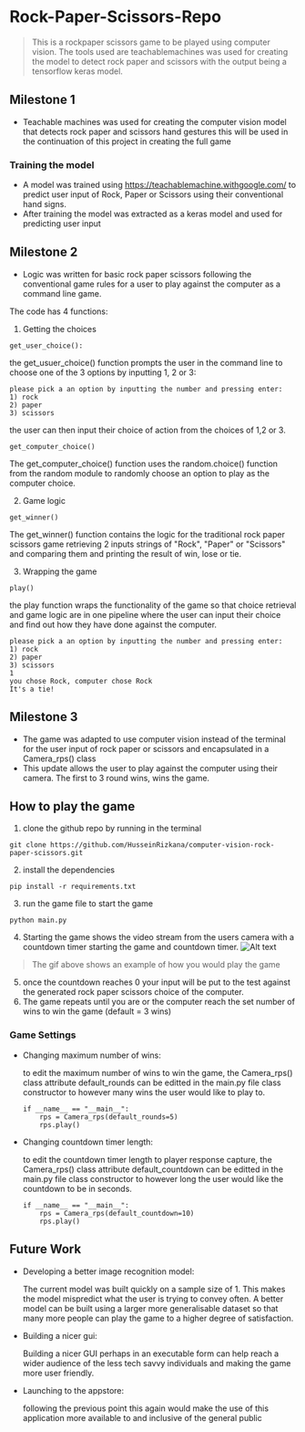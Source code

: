 # Rock-Paper-Scissors-Repo
> This is a rockpaper scissors game to be played using computer vision. The tools used are teachablemachines was used
for creating the model to detect rock paper and scissors with the output being a tensorflow keras model.

## Milestone 1

- Teachable machines was used for creating the computer vision model that detects rock paper and scissors hand gestures
this will be used in the continuation of this project in creating the full game
### Training the model
- A model was trained using https://teachablemachine.withgoogle.com/ to predict user input of Rock, Paper or Scissors using their conventional hand signs.
- After training the model was extracted as a keras model and used for predicting user input

## Milestone 2 
- Logic was written for basic rock paper scissors following the conventional game rules for a user to play against the computer as a command line game.

The code has 4 functions: 
 1. Getting the choices
```
get_user_choice():
```
the get_usuer_choice() function prompts the user in the command line to choose one of the 3 options by inputting 1, 2 or 3:

```
please pick a an option by inputting the number and pressing enter:
1) rock 
2) paper 
3) scissors
```
the user can then input their choice of action from the choices of 1,2 or 3.
```
get_computer_choice()
```
The get_computer_choice() function uses the random.choice() function from the random module to randomly choose an option to play as the computer choice.

2. Game logic
```
get_winner()
```
The get_winner() function contains the logic for the traditional rock paper scissors game retrieving 2 inputs strings of "Rock", "Paper" or "Scissors" and comparing them and printing the result of win, lose or tie.

3. Wrapping the game
```
play()
```

the play function wraps the functionality of the game so that choice retrieval and game logic are in one pipeline where the user can input their choice and find out how they have done against the computer. 
```
please pick a an option by inputting the number and pressing enter:
1) rock 
2) paper 
3) scissors
1
you chose Rock, computer chose Rock
It's a tie!
```

## Milestone 3 
- The game was adapted to use computer vision instead of the terminal for the user input of rock paper or scissors and encapsulated in a Camera_rps() class
- This update allows the user to play against the computer using their camera. The first to 3 round wins, wins the game.

## How to play the game
1. clone the github repo by running in the terminal
```
git clone https://github.com/HusseinRizkana/computer-vision-rock-paper-scissors.git
```
2. install the dependencies
```
pip install -r requirements.txt
```
3. run the game file to start the game 
```
python main.py
```
4. Starting the game shows the video stream from the users camera with a countdown timer starting the game and countdown timer.
![Alt text](assets/demoVideo.gif)
> The gif above shows an example of how you would play the game
5. once the countdown reaches 0 your input will be put to the test against the generated rock paper scissors choice of the computer. 
6. The game repeats until you are or the computer reach the set number of wins to win the game (default = 3 wins)



### Game Settings
- Changing maximum number of wins:

    to edit the maximum number of wins to win the game,  the Camera_rps() class attribute  default_rounds can be editted in the main.py file class constructor to however many wins the user would like to play to. 
    ```
    if __name__ == "__main__":
        rps = Camera_rps(default_rounds=5)
        rps.play()
    ```
- Changing countdown timer length: 

    to edit the countdown timer length to player response capture, the Camera_rps() class attribute default_countdown can be editted in the main.py file class constructor to however long the user would like the countdown to be in seconds. 

    ```
    if __name__ == "__main__":
        rps = Camera_rps(default_countdown=10)
        rps.play()
    ```

## Future Work
- Developing a better image recognition model: 

    The current model was built quickly on a sample size of 1. This makes the model mispredict what the user is trying to convey often. A better model can be built using a larger more generalisable dataset so that many more people can play the game to a higher degree of satisfaction.
- Building a nicer gui:
    
    Building a nicer GUI perhaps in an executable form can help reach a wider audience of the less tech savvy individuals and making the game more user friendly.
- Launching to the appstore: 
    
    following the previous point this again would make the use of this application more available to and inclusive of the general public

